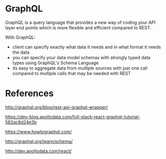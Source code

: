 # GraphQL

GraphQL is a query language that provides a new way of coding your API layer end points which is more flexible and efficient compared to REST.

With GraphQL:
- client can specify exactly what data it needs and in what format it needs the data
- you can specify your data model schemas with strongly typed data types using GraphQL's Schema Language
- its easy to aggregate data from multiple sources with just one call compared to multiple calls that may be needed with REST 


# References
http://graphql.org/blog/rest-api-graphql-wrapper/

https://dev-blog.apollodata.com/full-stack-react-graphql-tutorial-582ac8d24e3b

https://www.howtographql.com/

http://graphql.org/learn/schema/

http://dev.apollodata.com/react/